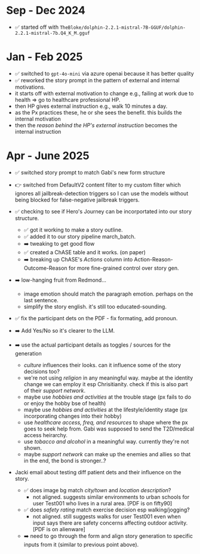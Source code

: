 # Sep - Dec 2024
- ✅ started off with `TheBloke/dolphin-2.2.1-mistral-7B-GGUF/dolphin-2.2.1-mistral-7b.Q4_K_M.gguf`

# Jan - Feb 2025
- ✅ switched to `gpt-4o-mini` via azure openai because it has better quality
- ✅ reworked the story prompt in the pattern of external and internal motivations. 
 - it starts off with external motivation to change e.g., failing at work due to health => go to healthcare professional HP.
 - then HP gives external instruction e.g., walk 10 minutes a day.
 - as the Px practices these, he or she sees the benefit. this builds the internal motivation
 - then the _reason behind the HP's external instruction_ becomes the internal instruction

# Apr - June 2025
- ✅ switched story prompt to match Gabi's new form structure
- 👉 switched from DefaultV2 content filter to my custom filter which ignores all jailbreak-detection triggers so I can use the models without being blocked for false-negative jailbreak triggers.
- ✅ checking to see if Hero's Journey can be incorportated into our story structure.
    - ✅ got it working to make a story outline.
    - ✅ added it to our story pipeline march_batch.
    - ➡️ tweaking to get good flow
    - ✅ created a ChASE table and it works. (on paper)
    - ➡️ breaking up ChASE's _Actions_ column into Action-Reason-Outcome-Reason for more fine-grained control over story gen.
- ➡️ low-hanging fruit from Redmond...
    - image emotion should match the paragraph emotion. perhaps on the last sentence.
    - simplify the story english. it's still too educated-sounding.
- ✅ fix the participant dets on the PDF - fix formating, add pronoun. 
- ➡️ Add Yes/No so it's clearer to the LLM.
- ➡️ use the actual participant details as toggles / sources for the generation
    - _culture_ influences their looks. can it influence some of the story decisions too?
    - we're not using _religion_ in any meaningful way. maybe at the identity change we can employ it esp Chrisitianity. check if this is also part of their _support network_.
    - maybe use _hobbies and activities_ at the trouble stage (px fails to do or enjoy the hobby bse of health)
    - maybe use _hobbies and activities_ at the lifestyle/identity stage (px incorporating changes into their hobby)
    - use _healthcare access, freq, and resources_ to shape where the px goes to seek help from. Gabi was supposed to send the T2D/medical access heirarchy.
    - use _tobacco and alcohol_ in a meaningful way. currently they're not shown.
    - maybe _support network_ can make up the enemies and allies so that in the end, the bond is stronger..?

- Jacki email about testing diff patient dets and their influence on the story.
    - ✅ does image bg match _city/town_ and _location description_?
        - not aligned. suggests similar environments to urban schools for user Test001 who lives in a rural area. [PDF is on fifty90]
    - ✅ does _safety rating_ match exercise decision esp walking/jogging?
        - not aligned. still suggests walks for user Test001 even when input says there are safety concerns affecting outdoor activity. [PDF is on alienware]
    - ➡️ need to go through the form and align story generation to specific inputs from it (similar to previous point above).

